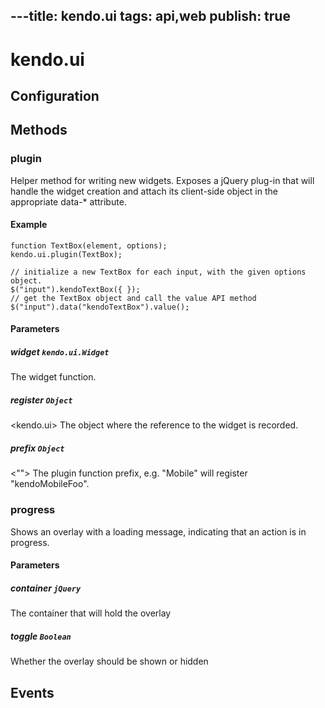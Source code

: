 ---title: kendo.ui
tags: api,web
publish: true
---
# kendo.ui

## Configuration

## Methods

### plugin

Helper method for writing new widgets.
Exposes a jQuery plug-in that will handle the widget creation and attach its client-side object in the appropriate data-* attribute.

#### Example

    function TextBox(element, options);
    kendo.ui.plugin(TextBox);
    
    // initialize a new TextBox for each input, with the given options object.
    $("input").kendoTextBox({ });
    // get the TextBox object and call the value API method
    $("input").data("kendoTextBox").value();

#### Parameters

##### widget `kendo.ui.Widget`

The widget function.

##### register `Object`

<kendo.ui> The object where the reference to the widget is recorded.

##### prefix `Object`

<""> The plugin function prefix, e.g. "Mobile" will register "kendoMobileFoo".

### progress

Shows an overlay with a loading message, indicating that an action is in progress.

#### Parameters

##### container `jQuery`

The container that will hold the overlay

##### toggle `Boolean`

Whether the overlay should be shown or hidden

## Events